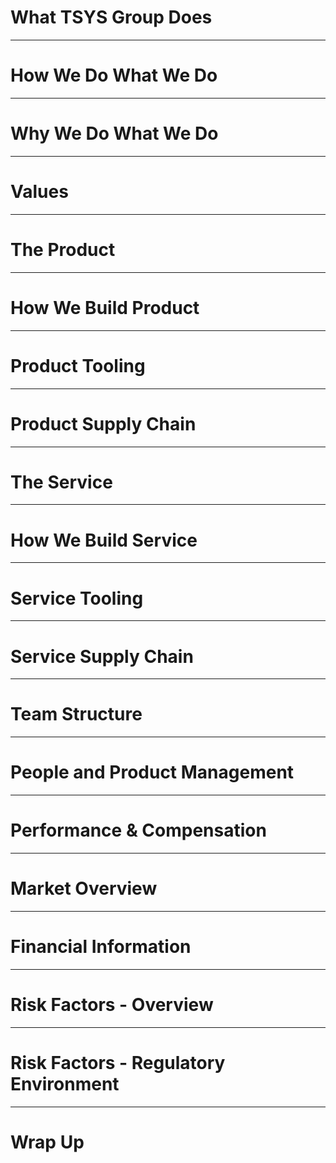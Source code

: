 # What TSYS Group Does

---

# How We Do What We Do

---

# Why We Do What We Do

---

# Values

---

# The Product

---

# How We Build Product

---

# Product Tooling

---

# Product Supply Chain

---

# The Service

---

# How We Build Service

---

# Service Tooling

---

# Service Supply Chain

---

# Team Structure

---

# People and Product Management

---

# Performance & Compensation

---

# Market Overview

---

# Financial Information

---

# Risk Factors - Overview

---

# Risk Factors - Regulatory Environment

---

# Wrap Up
